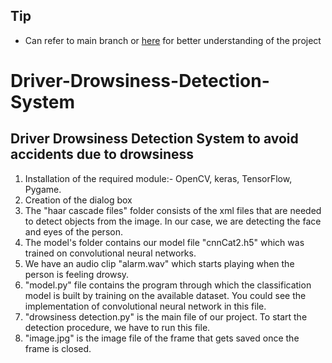 ## **Tip**
- Can refer to main branch or [here](https://github.com/Su-ok/Driver-Drowsiness-Detection-System) for better understanding of the project

# Driver-Drowsiness-Detection-System
## Driver Drowsiness Detection System to avoid accidents due to drowsiness

1. Installation of the required module:- OpenCV, keras, TensorFlow, Pygame.
2. Creation of the dialog box
3. The "haar cascade files" folder consists of the xml files that are needed to detect objects from the image. In our case, we are detecting the face and eyes of the person.
4. The model's folder contains our model file "cnnCat2.h5" which was trained on convolutional neural networks.
5. We have an audio clip "alarm.wav" which starts playing when the person is feeling drowsy. 
6. "model.py" file contains the program through which the classification model is built by training on the available dataset. You could see the implementation of convolutional neural network in this file.
7. "drowsiness detection.py" is the main file of our project. To start the detection procedure, we have to run this file.
8. "image.jpg" is the image file of the frame that gets saved once the frame is closed.


